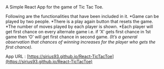 A Simple React App for the game of Tic Tac Toe.

Following are the functionalities that have been included in it.
  *Game can be played by two people.
  *There is a play again button that resets the game.
  *The number of moves played by each player is shown.
  *Each player will get first chance on every alternate game i.e. if ‘X’ gets first chance in 1st game then ‘O’ will get first   chance in second game. 
  *(It’s a general observation that chances of winning increases for the player who gets the first chance).*
  
App URL : [https://sirius93.github.io/React-TicTacToe](https://sirius93.github.io/React-TicTacToe)
